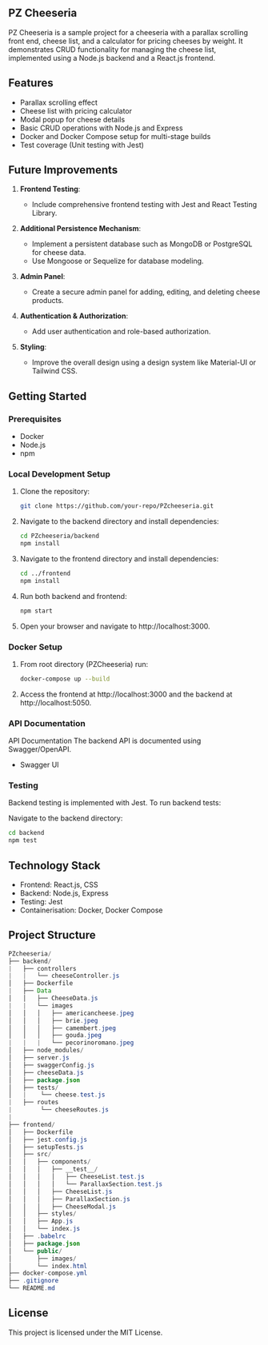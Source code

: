 ## PZ Cheeseria

PZ Cheeseria is a sample project for a cheeseria with a parallax scrolling front end, cheese list, and a calculator for pricing cheeses by weight. It demonstrates CRUD functionality for managing the cheese list, implemented using a Node.js backend and a React.js frontend.

## Features

- Parallax scrolling effect
- Cheese list with pricing calculator
- Modal popup for cheese details
- Basic CRUD operations with Node.js and Express
- Docker and Docker Compose setup for multi-stage builds
- Test coverage (Unit testing with Jest)

## Future Improvements

1. **Frontend Testing**:

   - Include comprehensive frontend testing with Jest and React Testing Library.

2. **Additional Persistence Mechanism**:

   - Implement a persistent database such as MongoDB or PostgreSQL for cheese data.
   - Use Mongoose or Sequelize for database modeling.

3. **Admin Panel**:

   - Create a secure admin panel for adding, editing, and deleting cheese products.

4. **Authentication & Authorization**:

   - Add user authentication and role-based authorization.

5. **Styling**:
   - Improve the overall design using a design system like Material-UI or Tailwind CSS.

## Getting Started

### Prerequisites

- Docker
- Node.js
- npm

### Local Development Setup

1. Clone the repository:

   ```bash
   git clone https://github.com/your-repo/PZcheeseria.git

   ```

2. Navigate to the backend directory and install dependencies:
   ```bash
   cd PZcheeseria/backend
   npm install
   ```
3. Navigate to the frontend directory and install dependencies:

   ```bash
   cd ../frontend
   npm install
   ```

4. Run both backend and frontend:

   ```bash
   npm start
   ```

5. Open your browser and navigate to http://localhost:3000.

### Docker Setup

1. From root directory (PZCheeseria) run:

   ```bash
   docker-compose up --build
   ```

2. Access the frontend at http://localhost:3000 and the backend at http://localhost:5050.

### API Documentation

API Documentation
The backend API is documented using Swagger/OpenAPI.

- Swagger UI

### Testing

Backend testing is implemented with Jest. To run backend tests:

Navigate to the backend directory:

```bash
cd backend
npm test
```

## Technology Stack

- Frontend: React.js, CSS
- Backend: Node.js, Express
- Testing: Jest
- Containerisation: Docker, Docker Compose

## Project Structure
```java
PZcheeseria/
├── backend/
|   ├── controllers
|   |   └── cheeseController.js
│   ├── Dockerfile
|   ├── Data
│   │   ├── CheeseData.js
|   |   └── images
│   │   │   ├── americancheese.jpeg
│   │   │   ├── brie.jpeg
│   │   │   ├── camembert.jpeg
│   │   │   ├── gouda.jpeg
|   |   |   └── pecorinoromano.jpeg
│   ├── node_modules/
│   ├── server.js
│   ├── swaggerConfig.js
│   ├── cheeseData.js
│   ├── package.json
│   ├── tests/
│   |    └── cheese.test.js
|   ├── routes 
|        └── cheeseRoutes.js
|
├── frontend/
│   ├── Dockerfile
│   ├── jest.config.js
│   ├── setupTests.js
│   ├── src/
│   │   ├── components/
│   │   │   ├── __test__/
│   │   │   │   ├── CheeseList.test.js
│   │   │   │   └── ParallaxSection.test.js
│   │   │   ├── CheeseList.js
│   │   │   ├── ParallaxSection.js
│   │   │   ├── CheeseModal.js
│   │   ├── styles/
│   │   ├── App.js
│   │   └── index.js
│   ├── .babelrc
│   ├── package.json
│   └── public/
│       ├── images/
│       └── index.html
├── docker-compose.yml
├── .gitignore
└── README.md
```
## License
This project is licensed under the MIT License.
